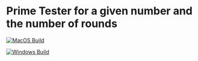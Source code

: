 # Prime Tester for a given number and the number of rounds

[![MacOS Build](https://github.com/SamTV12345/PrimeTester/actions/workflows/build.yml/badge.svg)](https://github.com/SamTV12345/PrimeTester/actions/workflows/build.yml)

[![Windows Build](https://github.com/SamTV12345/PrimeTester/actions/workflows/build.yml/badge.svg)](https://github.com/SamTV12345/PrimeTester/actions/workflows/build.yml)

